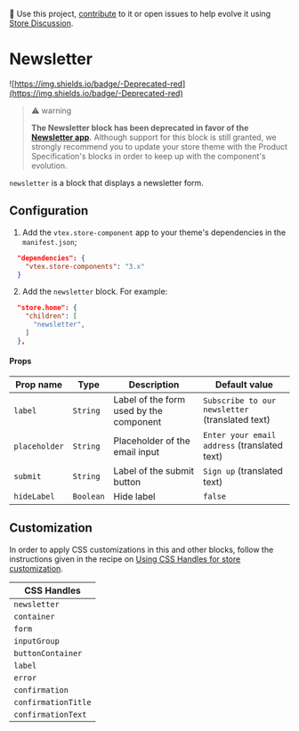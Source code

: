 📢 Use this project, [contribute](https://github.com/vtex-apps/store-components) to it or open issues to help evolve it using [Store Discussion](https://github.com/vtex-apps/store-discussion).

# Newsletter

![https://img.shields.io/badge/-Deprecated-red](https://img.shields.io/badge/-Deprecated-red)

> ⚠️ warning
>
> **The Newsletter block has been deprecated in favor of the [Newsletter app](https://developers.vtex.com/vtex-developer-docs/docs/vtex-store-newsletter).** Although support for this block is still granted, we strongly recommend you to update your store theme with the Product Specification's blocks in order to keep up with the component's evolution.

`newsletter` is a block that displays a newsletter form.

## Configuration

1. Add the `vtex.store-component` app to your theme's dependencies in the `manifest.json`;

```json
  "dependencies": {
    "vtex.store-components": "3.x"
  }
```

2. Add the `newsletter` block. For example:


```json
  "store.home": {
    "children": [
      "newsletter",
    ]
  },
```

#### Props

| Prop name | Type | Description | Default value |
| --------- | ---- | ----------- | ------------- |
| `label` | `String` | Label of the form used by the component | `Subscribe to our newsletter` (translated text) |
| `placeholder` | `String` | Placeholder of the email input | `Enter your email address` (translated text) |
| `submit` | `String` | Label of the submit button | `Sign up` (translated text) |
| `hideLabel` | `Boolean` | Hide label | `false` |

## Customization

In order to apply CSS customizations in this and other blocks, follow the instructions given in the recipe on [Using CSS Handles for store customization](https://vtex.io/docs/recipes/style/using-css-handles-for-store-customization).

| CSS Handles                     |
| ------------------------------- |
| `newsletter` |
| `container` |
| `form` |
| `inputGroup` |
| `buttonContainer` |
| `label` |
| `error` |
| `confirmation` |
| `confirmationTitle` |
| `confirmationText` |
